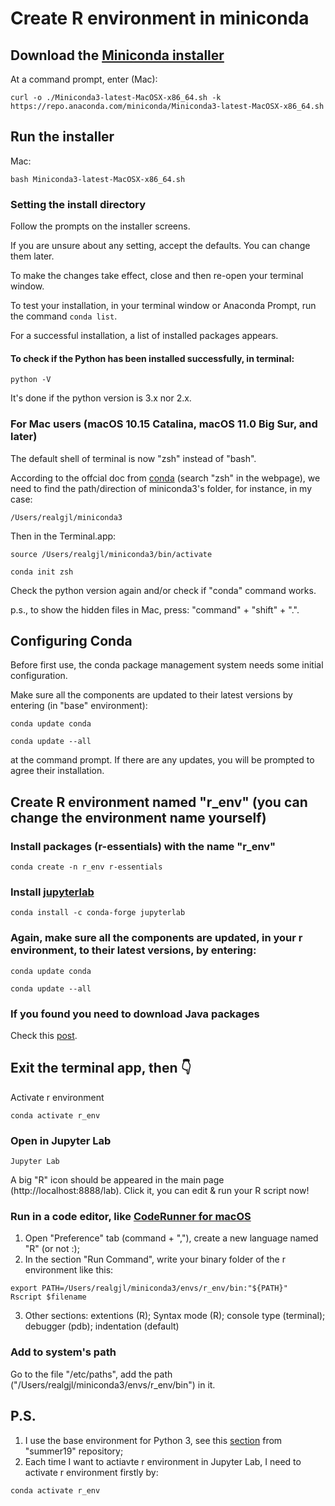 # Create R environment in miniconda
## Download the [Miniconda installer](https://repo.continuum.io/miniconda/)
At a command prompt, enter (Mac):
```terminal
curl -o ./Miniconda3-latest-MacOSX-x86_64.sh -k https://repo.anaconda.com/miniconda/Miniconda3-latest-MacOSX-x86_64.sh
```

## Run the installer
Mac:
```terminal
bash Miniconda3-latest-MacOSX-x86_64.sh
```

### Setting the install directory
Follow the prompts on the installer screens.

If you are unsure about any setting, accept the defaults. You can change them later.

To make the changes take effect, close and then re-open your terminal window.

To test your installation, in your terminal window or Anaconda Prompt, run the command ```conda list```.

For a successful installation, a list of installed packages appears.

#### To check if the Python has been installed successfully, in terminal:
```terminal
python -V
```
It's done if the python version is 3.x nor 2.x.

### For Mac users (macOS 10.15 Catalina, macOS 11.0 Big Sur, and later)
The default shell of terminal is now "zsh" instead of "bash". 

According to the offcial doc from [conda](https://docs.conda.io/projects/conda/en/latest/user-guide/install/macos.html) (search "zsh" in the webpage), we need to find the path/direction of miniconda3's folder, for instance, in my case:
```terminal
/Users/realgjl/miniconda3
```
Then in the Terminal.app:
```terminal
source /Users/realgjl/miniconda3/bin/activate
```
```terminal
conda init zsh
```
Check the python version again and/or check if "conda" command works.

p.s., to show the hidden files in Mac, press: "command" + "shift" + ".".

## Configuring Conda
Before first use, the conda package management system needs some initial configuration.

Make sure all the components are updated to their latest versions by entering (in "base" environment):
```terminal
conda update conda
```
```terminal
conda update --all
```
at the command prompt. If there are any updates, you will be prompted to agree their installation.


## Create R environment named "r_env" (you can change the environment name yourself)

### Install packages (r-essentials) with the name "r_env"
```terminal
conda create -n r_env r-essentials
```

### Install [jupyterlab](https://anaconda.org/conda-forge/jupyterlab)
```terminal
conda install -c conda-forge jupyterlab
```

### Again, make sure all the components are updated, in your r environment, to their latest versions, by entering:
```terminal
conda update conda
```
```terminal
conda update --all
```

### If you found you need to download Java packages
Check this [post](https://community.rstudio.com/t/java-problem-on-mac-mojave-solved/34223).

## Exit the terminal app, then 👇

Activate r environment
```
conda activate r_env
```

### Open in Jupyter Lab
```terminal
Jupyter Lab
```
A big "R" icon should be appeared in the main page (http://localhost:8888/lab). Click it, you can edit & run your R script now!

### Run in a code editor, like [CodeRunner for macOS](https://coderunnerapp.com)
1. Open "Preference" tab (command + ","), create a new language named "R" (or not :); 
2. In the section "Run Command", write your binary folder of the r environment like this:
```terminal
export PATH=/Users/realgjl/miniconda3/envs/r_env/bin:"${PATH}"
Rscript $filename
```
3. Other sections: extentions (R); Syntax mode (R); console type (terminal); debugger (pdb); indentation (default)

### Add to system's path
Go to the file "/etc/paths", add the path ("/Users/realgjl/miniconda3/envs/r_env/bin") in it. 


## P.S.
1. I use the base environment for Python 3, see this [section](https://github.com/realgjl/summer19/blob/master/README.md#installing-python-3-applications-and-libraries-with-conda) from "summer19" repository;
2. Each time I want to actiavte r environment in Jupyter Lab, I need to activate r environment firstly by:
```terminal
conda activate r_env
```
